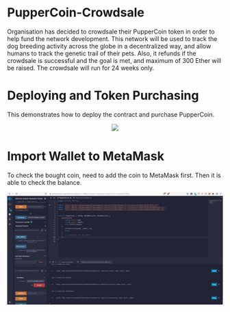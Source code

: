 # PupperCoin-Crowdsale

Organisation has decided to crowdsale their PupperCoin token in order to help fund the network development.
This network will be used to track the dog breeding activity across the globe in a decentralized way, and allow humans to track the genetic trail of their pets. Also, it refunds if the crowdsale is successful and the goal is met, and maximum of 300 Ether will be raised. The crowdsale will run for 24 weeks only.

# Deploying and Token Purchasing

This demonstrates how to deploy the contract and purchase PupperCoin.

<p align="center">
  <img src="https://github.com/chirathlv/PupperCoin-Crowdsale/blob/main/Images/Deployment_Token_Sale.gif">
</p>

# Import Wallet to MetaMask

To check the bought coin, need to add the coin to MetaMask first. Then it is able to check the balance.

<p align="center">
  <img src="https://github.com/chirathlv/PupperCoin-Crowdsale/blob/main/Images/Import_PUP_Coin.gif">
</p>
